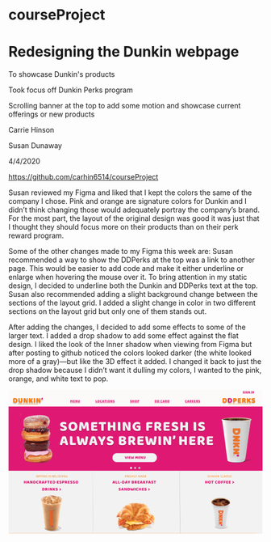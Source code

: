 # courseProject
# Redesigning the Dunkin webpage
To showcase Dunkin's products 

Took focus off Dunkin Perks program

Scrolling banner at the top to add some motion and showcase current offerings or new products

Carrie Hinson

Susan Dunaway

4/4/2020

https://github.com/carhin6514/courseProject

Susan reviewed my Figma and liked that I kept the colors the same of the company I chose. Pink and orange are signature colors for Dunkin and I didn’t think changing those would adequately portray the company’s brand. For the most part, the layout of the original design was good it was just that I thought they should focus more on their products than on their perk reward program.

Some of the other changes made to my Figma this week are: 
Susan recommended a way to show the DDPerks at the top was a link to another page. This would be easier to add code and make it either underline or enlarge when hovering the mouse over it. To bring attention in my static design, I decided to underline both the Dunkin and DDPerks text at the top. 
Susan also recommended adding a slight background change between the sections of the layout grid. I added a slight change in color in two different sections on the layout grid but only one of them stands out. 

After adding the changes, I decided to add some effects to some of the larger text. I added a drop shadow to add some effect against the flat design. I liked the look of the Inner shadow when viewing from Figma but after posting to github noticed the colors looked darker (the white looked more of a gray)—but like the 3D effect it added. I changed it back to just the drop shadow because I didn’t want it dulling my colors, I wanted to the pink, orange, and white text to pop.

![](images/dunkin_figma.png)
